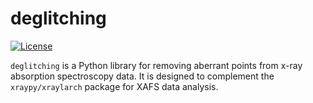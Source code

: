 # deglitching

[![License](https://img.shields.io/badge/License-BSD%202--Clause-green.svg)](https://github.com/marcoalsina/araucaria/blob/master/LICENSE)

`deglitching` is a Python library for removing aberrant points from x-ray absorption spectroscopy data. It is designed to complement the `xraypy/xraylarch` package for XAFS data analysis.
